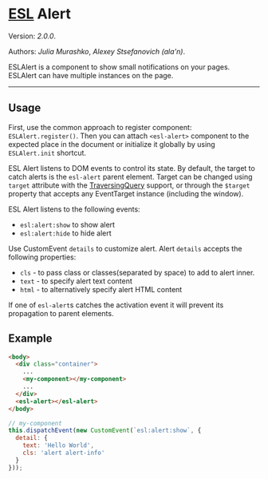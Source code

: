 # [ESL](../../../) Alert

Version: *2.0.0*.

Authors: *Julia Murashko*, *Alexey Stsefanovich (ala'n)*.

<a name="intro"></a>

ESLAlert is a component to show small notifications on your pages. ESLAlert can have multiple instances on the page.

---

<a name="usage"></a>

## Usage

First, use the common approach to register component: `ESLAlert.register()`.
Then you can attach `<esl-alert>` component to the expected place in the document or initialize it globally by using `ESLAlert.init` shortcut.

ESL Alert listens to DOM events to control its state. 
By default, the target to catch alerts is the `esl-alert` parent element. 
Target can be changed using `target` attribute with the [TraversingQuery](../esl-traversing-query/README.md) support, 
or through the `$target` property that accepts any EventTarget instance (including the window). 

ESL Alert listens to the following events: 
- `esl:alert:show` to show alert
- `esl:alert:hide` to hide alert

Use CustomEvent `details` to customize alert. Alert `details` accepts the following properties:

- `cls` - to pass class or classes(separated by space) to add to alert inner.
- `text` - to specify alert text content
- `html` - to alternatively specify alert HTML content

If one of `esl-alert`s catches the activation event it will prevent its propagation to parent elements.

<a name="example"></a>

## Example
```html
<body>
  <div class="container">
    ...
    <my-component></my-component>
    ...
  </div>
  <esl-alert></esl-alert>
</body>
```

```js
// my-component
this.dispatchEvent(new CustomEvent(`esl:alert:show`, {
  detail: {
    text: 'Hello World',
    cls: 'alert alert-info'
  }
}));
```
